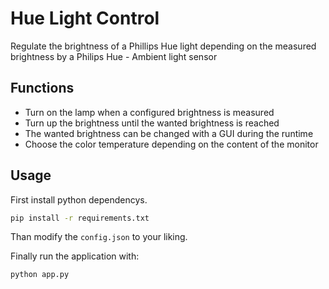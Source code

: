 # Hue Light Control

Regulate the brightness of a Phillips Hue light depending on the measured brightness by a Philips Hue - Ambient light sensor

## Functions
- Turn on the lamp when a configured brightness is measured
- Turn up the brightness until the wanted brightness is reached
- The wanted brightness can be changed with a GUI during the runtime
- Choose the color temperature depending on the content of the monitor

## Usage
First install python dependencys.
```bash
pip install -r requirements.txt
```

Than modify the `config.json` to your liking.

Finally run the application with:
```bash
python app.py
```
